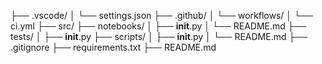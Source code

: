 ├── .vscode/
│   └── settings.json
├── .github/
│   └── workflows/
│       └── ci.yml
├── src/
├── notebooks/
│   ├── __init__.py
│   └── README.md
├── tests/
│   ├── __init__.py
├── scripts/
│   ├── __init__.py
│   └── README.md
├── .gitignore
├── requirements.txt
├── README.md